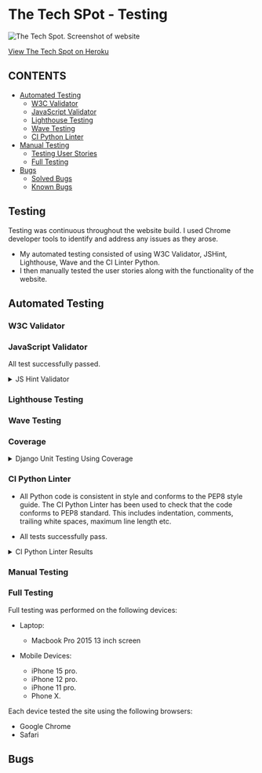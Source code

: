 # The Tech SPot - Testing

![The Tech Spot. Screenshot of website]()

[View The Tech Spot on Heroku]()

## CONTENTS

- [Automated Testing](#Automated-Testing)
  - [W3C Validator](#W3C-Validator)
  - [JavaScript Validator](#JavaScript-Validator)
  - [Lighthouse Testing](#Lighthouse-Testing)
  - [Wave Testing](#Wave-Testing)
  - [CI Python Linter](#ci-python-linter)
- [Manual Testing](#Manual-Testing)
  - [Testing User Stories](#Testing-User-Stories)
  - [Full Testing](#Full-Testing)
- [Bugs](#bugs)
  - [Solved Bugs](#solved-bugs)
  - [Known Bugs](#known-bugs)

## Testing

Testing was continuous throughout the website build. I used Chrome developer tools to identify and address any issues as they arose.

- My automated testing consisted of using W3C Validator, JSHint, Lighthouse, Wave and the CI Linter Python.
- I then manually tested the user stories along with the functionality of the website.

## Automated Testing

### W3C Validator
### JavaScript Validator

All test successfully passed.

<details>
<summary>JS Hint Validator</summary>

## Checkout App

### stripe_elements.js

![stripe_element](documentation/images/the-tech-spot-checkout-stripe_element.js.png)

## Profiles App

### countryfield.js

![countryfield.js](documentation/images/the-tech-spot-profiles-countryfield.js.png)

</details>

### Lighthouse Testing
### Wave Testing

### Coverage
<details>
<summary>Django Unit Testing Using Coverage</summary>

#### Coverage Testing

```bash
Name                                              Stmts   Miss  Cover
---------------------------------------------------------------------
bag\__init__.py                                       0      0   100%
bag\admin.py                                          1      0   100%
bag\apps.py                                           4      0   100%
bag\contexts.py                                      22      6    73%
bag\migrations\__init__.py                            0      0   100%
bag\models.py                                         1      0   100%
bag\templatetags\__init__.py                          0      0   100%
bag\templatetags\bag_tools.py                         6      2    67%
bag\test_views.py                                    23      0   100%
bag\urls.py                                           3      0   100%
bag\views.py                                         39     15    62%
checkout\__init__.py                                  1      0   100%
checkout\admin.py                                    12      0   100%
checkout\apps.py                                      6      0   100%
checkout\forms.py                                    28      0   100%
checkout\migrations\0001_initial.py                   6      0   100%
checkout\migrations\0002_alter_order_country.py       5      0   100%
checkout\migrations\0003_order_user_profile.py        5      0   100%
checkout\migrations\__init__.py                       0      0   100%
checkout\models.py                                   50     14    72%
checkout\signals.py                                   9      2    78%
checkout\test_forms.py                               22      0   100%
checkout\urls.py                                      4      0   100%
checkout\views.py                                    87     71    18%
checkout\webhook_handler.py                          74     58    22%
checkout\webhooks.py                                 28     19    32%
contact\__init__.py                                   0      0   100%
contact\admin.py                                      8      0   100%
contact\apps.py                                       4      0   100%
contact\forms.py                                     16      1    94%
contact\migrations\0001_initial.py                    5      0   100%
contact\migrations\__init__.py                        0      0   100%
contact\models.py                                    10      0   100%
contact\test_forms.py                                15      0   100%
contact\test_models.py                                9      0   100%
contact\test_views.py                                 6      0   100%
contact\urls.py                                       3      0   100%
contact\views.py                                     23     12    48%
env.py                                                5      0   100%
home\__init__.py                                      0      0   100%
home\admin.py                                         1      0   100%
home\apps.py                                          4      0   100%
home\migrations\__init__.py                           0      0   100%
home\models.py                                        1      0   100%
home\test_views.py                                    6      0   100%
home\urls.py                                          3      0   100%
home\views.py                                         3      0   100%
manage.py                                            11      2    82%
products\__init__.py                                  0      0   100%
products\admin.py                                     9      0   100%
products\apps.py                                      4      0   100%
products\forms.py                                    15      0   100%
products\migrations\0001_initial.py                   6      0   100%
products\migrations\__init__.py                       0      0   100%
products\models.py                                   21      0   100%
products\test_forms.py                                7      0   100%
products\test_models.py                              12      0   100%
products\test_views.py                               19      0   100%
products\urls.py                                      3      0   100%
products\views.py                                    88     61    31%
products\widgets.py                                   7      0   100%
profiles\__init__.py                                  0      0   100%
profiles\admin.py                                     1      0   100%
profiles\apps.py                                      4      0   100%
profiles\forms.py                                    18      1    94%
profiles\migrations\0001_initial.py                   8      0   100%
profiles\migrations\__init__.py                       0      0   100%
profiles\models.py                                   21      0   100%
profiles\test_models.py                               8      0   100%
profiles\test_views.py                               19      0   100%
profiles\urls.py                                      3      0   100%
profiles\views.py                                    26      6    77%
the_tech_spot\__init__.py                             0      0   100%
the_tech_spot\asgi.py                                 4      4     0%
the_tech_spot\settings.py                            46      0   100%
the_tech_spot\urls.py                                 5      0   100%
the_tech_spot\wsgi.py                                 4      4     0%
---------------------------------------------------------------------
TOTAL                                               927    278    70%
```
</details>

### CI Python Linter

- All Python code is consistent in style and conforms to the PEP8 style guide. The CI Python Linter has been used to check that the code conforms to PEP8 standard. This includes indentation, comments, trailing white spaces, maximum line length etc. 

- All tests successfully pass.

<details>
<summary>CI Python Linter Results</summary>

## The Tech Spot

### settings.py

![settings.py](documentation/images/the-tech-spot-settings.py.png)

### urls.py

![urls.py](documentation/images/the-tech-spot-urls.py.png)

## Bag App

### apps.py
![apps.py](documentation/images/the-tech-spot-bag-apps.py.png)

### bag_tools.py
![bag_tools.py](documentation/images/the-tech-spot-bag-bag_tools.py.png)

### context.py
![context.py](documentation/images/the-tech-spot-bag-contexts.py.png)

### test_views.py
![test_views.py](documentation/images/the-tech-spot-bag-test_views.py.png)

### urls.py
![urls.py](documentation/images/the-tech-spot-bag-urls.py.png)

### views.py
![views.py](documentation/images/the-tech-spot-bag-views.py.png)

## Checkout App

## admin.py
![admin.py](documentation/images/the-tech-spot-checkout-admin.py.png)

## apps.py
![apps.py](documentation/images/the-tech-spot-checkout-apps.py.png)

## forms.py
![forms.py](documentation/images/the-tech-spot-checkout-forms.py.png)

## signals.py
![signals.py](documentation/images/the-tech-spot-checkout-signals.py.png)

## models.py
![models.py](documentation/images/the-tech-spot-checkout-models.py.png)

## test_forms.py
![test_forms.py](documentation/images/the-tech-spot-checkout-test_forms.py.png)

## urls.py
![urls.py](documentation/images/the-tech-spot-checkout-urls.py.png)

## views.py
![views.py](documentation/images/the-tech-spot-checkout-views.py.png)

## webhook_handler.py
![webhook_handler.py](documentation/images/the-tech-spot-checkout-webhook_handler.py.png)

## webhooks.py
![webhooks.py](documentation/images/the-tech-spot-checkout-webhooks.py.png)

## Home App

## apps.py
![apps.py](documentation/images/the-tech-spot-home-apps.py.png)

## urls.py
![urls.py](documentation/images/the-tech-spot-home-urls.py.png)

## views.py
![views.py](documentation/images/the-tech-spot-home-views.py.png)

## test_views.py
![test_views.py](documentation/images/the-tech-spot-home-test_views.py.png)

## Products App

## admin.py
![admin.py](documentation/images/the-tech-spot-products-admin.py.png)

## apps.py
![apps.py](documentation/images/the-tech-spot-products-apps.py.png)

## forms.py
![forms.py](documentation/images/the-tech-spot-products-forms.py.png)

## models.py
![models.py](documentation/images/the-tech-spot-products-models.py.png)

## test_forms.py
![test_forms.py](documentation/images/the-tech-spot-products-test_forms.py.png)

## test_models.py
![test_models.py](documentation/images/the-tech-spot-products-test_models.py.png)

## test_views.py
![test_views.py](documentation/images/the-tech-spot-products-test_views.py.png)

## urls.py
![urls.py](documentation/images/the-tech-spot-products-urls.py.png)

## views.py
![views.py](documentation/images/the-tech-spot-products-views.py.png)

## widgets.py
![widgets.py](documentation/images/the-tech-spot-products-widgets.py.png)

## Profiles App

## apps.py
![apps.py](documentation/images/the-tech-spot-profiles-apps.py.png)

## forms.py
![forms.py](documentation/images/the-tech-spot-profiles-forms.py.png)

## models.py
![models.py](documentation/images/the-tech-spot-profiles-models.py.png)

## test_models.py
![test_models.py](documentation/images/the-tech-spot-profiles-test_models.py.png)

## test_views.py
![test_views.py](documentation/images/the-tech-spot-profiles-test_views.py.png)

## urls.py
![urls.py](documentation/images/the-tech-spot-profiles-urls.py.png)

## views.py
![views.py](documentation/images/the-tech-spot-profiles-views.py.png)

## Contact App

## admin.py
![admin.py](documentation/images/the-tech-spot-contact-admin.py.png)

## apps.py
![apps.py](documentation/images/the-tech-spot-contact-apps.py.png)

## forms.py
![forms.py](documentation/images/the-tech-spot-contact-forms.py.png)

## models.py
![models.py](documentation/images/the-tech-spot-contact-models.py.png)

## test_forms.py
![test_forms.py](documentation/images/the-tech-spot-contact-test_forms.py.png)

## test_models.py
![test_models.py](documentation/images/the-tech-spot-contact-test_models.py.png)

## test_views.py
![test_views.py](documentation/images/the-tech-spot-contact-test_views.py.png)

</details>

### Manual Testing

### Full Testing

Full testing was performed on the following devices:

- Laptop:

  - Macbook Pro 2015 13 inch screen

- Mobile Devices:
  - iPhone 15 pro.
  - iPhone 12 pro.
  - iPhone 11 pro.
  - Phone X.

Each device tested the site using the following browsers:

- Google Chrome
- Safari

## Bugs